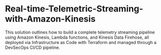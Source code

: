# Real-time-Telemetric-Streaming-with-Amazon-Kinesis
This solution outlines how to build a complete telemetry streaming pipeline using Amazon Kinesis, Lambda functions, and Kinesis Data Firehose, all deployed via Infrastructure as Code with Terraform and managed through a DevSecOps CI/CD pipeline.
